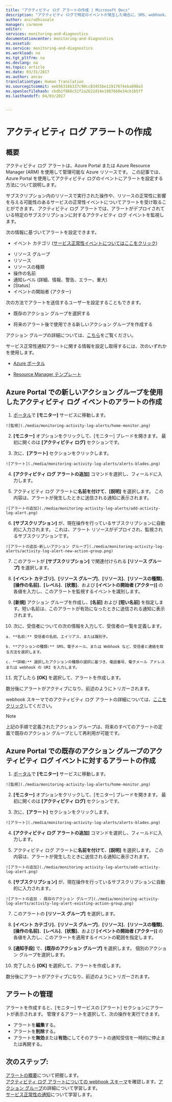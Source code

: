 ```yaml
---
title: "アクティビティ ログ アラートの作成 | Microsoft Docs"
description: "アクティビティ ログで特定のイベントが発生した場合に、SMS、webhook、および電子メールで通知を受け取ります。"
author: anirudhcavale
manager: carmonm
editor: 
services: monitoring-and-diagnostics
documentationcenter: monitoring-and-diagnostics
ms.assetid: 
ms.service: monitoring-and-diagnostics
ms.workload: na
ms.tgt_pltfrm: na
ms.devlang: na
ms.topic: article
ms.date: 03/31/2017
ms.author: ancav
translationtype: Human Translation
ms.sourcegitcommit: eeb56316b337c90cc83455be11917674eba898a3
ms.openlocfilehash: cbdb1f866c51f2a2622d14e1987660e34cb1b5ff
ms.lasthandoff: 04/03/2017


---
```

# <a name="create-activity-log-alerts"></a>アクティビティ ログ アラートの作成

## <a name="overview"></a>概要
アクティビティ ログ アラートは、Azure Portal または Azure Resource Manager (ARM) を使用して管理可能な Azure リソースです。 この記事では、Azure Portal を使用してアクティビティ ログのイベントにアラートを設定する方法について説明します。

サブスクリプション内のリソースで実行された操作や、リソースの正常性に影響を与える可能性のあるサービスの正常性イベントについてアラートを受け取ることができます。 アクティビティ ログ アラートでは、アラートがデプロイされている特定のサブスクリプションに対するアクティビティ ログ イベントを監視します。

次の情報に基づいてアラートを設定できます。
* イベント カテゴリ ([サービス正常性イベントについてはここをクリック](monitoring-activity-log-alerts-on-service-notifications.md))
- リソース グループ
- リソース
- リソースの種類
- 操作の名前
- 通知レベル (詳細、情報、警告、エラー、重大)
- [Status]
- イベントの開始者 (アクター)

次の方法でアラートを送信するユーザーを設定することもできます。
* 既存のアクション グループを選択する
- 将来のアラート後で使用できる新しいアクション グループを作成する

アクション グループの詳細については、[こちら](monitoring-action-groups.md)をご覧ください。

サービス正常性通知アラートに関する情報を設定し取得するには、次のいずれかを使用します。
* [Azure ポータル](monitoring-activity-log-alerts.md)
- [Resource Manager テンプレート](monitoring-create-activity-log-alerts-with-resource-manager-template.md)

## <a name="create-an-alert-on-an-activity-log-event-with-a-new-action-group-with-the-azure-portal"></a>Azure Portal での新しいアクション グループを使用したアクティビティ ログ イベントのアラートの作成
1.    [ポータル](https://portal.azure.com)で **[モニター]** サービスに移動します。

    ![監視](./media/monitoring-activity-log-alerts/home-monitor.png)
2.    **[モニター]** オプションをクリックして、[モニター] ブレードを開きます。 最初に開くのは **[アクティビティ ログ]** セクションです。

3.    次に、**[アラート]** セクションをクリックします。

    ![アラート](./media/monitoring-activity-log-alerts/alerts-blades.png)
4.    **[アクティビティ ログ アラートの追加]** コマンドを選択し、フィールドに入力します。

5.    アクティビティ ログ アラートに**名前を付けて**、**[説明]** を選択します。 この内容は、アラートが発生したときに送信される通知に表示されます。

    ![アラートの追加](./media/monitoring-activity-log-alerts/add-activity-log-alert.png)

6.    **[サブスクリプション]** が、現在操作を行っているサブスクリプションに自動的に入力されます。 これは、アラート リソースがデプロイされ、監視されるサブスクリプションです。

    ![アラートの追加-新しいアクション グループ](./media/monitoring-activity-log-alerts/activity-log-alert-new-action-group.png)

7.    このアラートが **[サブスクリプション]** で関連付けられる **[リソース グループ]** を選択します。

8.    **[イベント カテゴリ]**、**[リソース グループ]**、**[リソース]**、**[リソースの種類]**、**[操作の名前]**、**[レベル]**、**[状態]**、および **[イベントの開始者 (アクター)]** の各値を入力し、このアラートを監視するイベントを識別します。

9.    **[新規]** アクション グループを作成し、**[名前]** および **[短い名前]** を指定します。短い名前は、このアラートが有効になったときに送信される通知に表示されます。

10.    次に、受信者についての次の情報を入力して、受信者の一覧を定義します。

    a. **名前:** 受信者の名前、エイリアス、または識別子。

    b. **アクションの種類:** SMS、電子メール、または Webhook など、受信者と連絡を取る方法を選択します。

    c. **詳細:** 選択したアクションの種類の選択に基づき、電話番号、電子メール アドレスまたは webhook の URI を入力します。

11.    完了したら **[OK]** を選択して、アラートを作成します。

数分後にアラートがアクティブになり、前述のようにトリガーされます。

webhook スキーマでのアクティビティ ログ アラートの詳細については、[ここをクリック](monitoring-activity-log-alerts-webhook.md)してください。

>[!NOTE]
>上記の手順で定義されたアクション グループは、将来のすべてのアラートの定義で既存のアクション グループとして再利用が可能です。
>
>

## <a name="create-an-alert-on-an-activity-log-event-for-an-existing-action-group-with-the-azure-portal"></a>Azure Portal での既存のアクション グループのアクティビティ ログ イベントに対するアラートの作成
1.    [ポータル](https://portal.azure.com)で **[モニター]** サービスに移動します。

    ![監視](./media/monitoring-activity-log-alerts/home-monitor.png)
2.    **[モニター]** オプションをクリックして、[モニター] ブレードを開きます。 最初に開くのは **[アクティビティ ログ]** セクションです。

3.    次に、**[アラート]** セクションをクリックします。

    ![アラート](./media/monitoring-activity-log-alerts/alerts-blades.png)
4.    **[アクティビティ ログ アラートの追加]** コマンドを選択し、フィールドに入力します。

5.    アクティビティ ログ アラートに**名前を付けて**、**[説明]** を選択します。 この内容は、アラートが発生したときに送信される通知に表示されます。

    ![アラートの追加](./media/monitoring-activity-log-alerts/add-activity-log-alert.png)
6.    **[サブスクリプション]** が、現在操作を行っているサブスクリプションに自動的に入力されます。

    ![アラートの追加 - 既存のアクション グループ](./media/monitoring-activity-log-alerts/activity-log-alert-existing-action-group.png)
7.    このアラートの **[リソース グループ]** を選択します。

8.    **[イベント カテゴリ]**、**[リソース グループ]**、**[リソース]**、**[リソースの種類]**、**[操作の名前]**、**[レベル]**、**[状態]**、および **[イベントの開始者 (アクター)]** の各値を入力し、このアラートを適用するイベントの範囲を指定します。

9.    **[通知手段]** で、**[既存のアクション グループ]** を選択します。 個別のアクション グループを選択します。

10.    完了したら **[OK]** を選択して、アラートを作成します。

数分後にアラートがアクティブになり、前述のようにトリガーされます。

## <a name="managing-your-alerts"></a>アラートの管理

アラートを作成すると、[モニター] サービスの [アラート] セクションにアラートが表示されます。 管理するアラートを選択して、次の操作を実行できます。
* アラートを**編集**する。
* アラートを**削除**する。
* アラートを**無効**または**有効**にしてそのアラートの通知受信を一時的に停止または再開する。

## <a name="next-steps"></a>次のステップ:
[アラートの概要](monitoring-overview-alerts.md)について把握します。  
[アクティビティ ログ アラートについての webhook スキーマ](monitoring-activity-log-alerts-webhook.md)を確認します。[アクション グループ](monitoring-action-groups.md)の詳細について学習します。  
[サービス正常性の通知](monitoring-service-notifications.md)について学習します。

